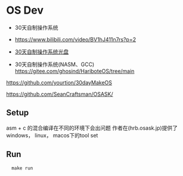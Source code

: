 # OS Dev
- 30天自制操作系统
- https://www.bilibili.com/video/BV1hJ411n7rs?p=2

- [30天自制操作系统光盘](https://gitee.com/paud/30daysOS)

- 30天自制操作系统(NASM、GCC)
https://gitee.com/ghosind/HariboteOS/tree/main


https://github.com/yourtion/30dayMakeOS

https://github.com/SeanCraftsman/OSASK/



## Setup
asm + c 的混合编译在不同的环境下会出问题
作者在(hrb.osask.jp)提供了 windows， linux， macos下的tool set


## Run
```
  make run
```